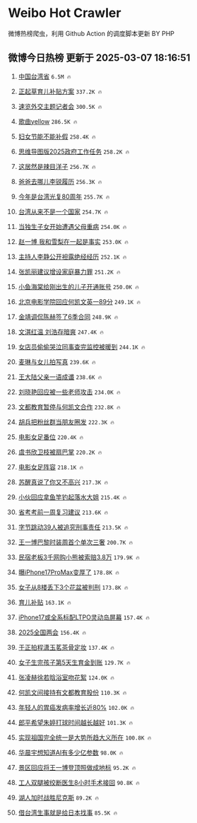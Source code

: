 # Weibo Hot Crawler 



微博热榜爬虫，利用 Github Action 的调度脚本更新 BY PHP 


## 微博今日热榜 更新于 2025-03-07 18:16:51 
1. [中国台湾省](https://s.weibo.com/weibo?q=%23%E4%B8%AD%E5%9B%BD%E5%8F%B0%E6%B9%BE%E7%9C%81%23&t=31&band_rank=1&Refer=top) `6.5M 🔥` 

1. [正起草育儿补贴方案](https://s.weibo.com/weibo?q=%23%E6%AD%A3%E8%B5%B7%E8%8D%89%E8%82%B2%E5%84%BF%E8%A1%A5%E8%B4%B4%E6%96%B9%E6%A1%88%23&t=31&band_rank=2&Refer=top) `337.2K 🔥` 

1. [速览外交主题记者会](https://s.weibo.com/weibo?q=%23%E9%80%9F%E8%A7%88%E5%A4%96%E4%BA%A4%E4%B8%BB%E9%A2%98%E8%AE%B0%E8%80%85%E4%BC%9A%23&t=31&band_rank=3&Refer=top) `300.5K 🔥` 

1. [歌曲yellow](https://s.weibo.com/weibo?q=%E6%AD%8C%E6%9B%B2yellow&t=31&band_rank=4&Refer=top) `286.5K 🔥` 

1. [妇女节能不能补假](https://s.weibo.com/weibo?q=%E5%A6%87%E5%A5%B3%E8%8A%82%E8%83%BD%E4%B8%8D%E8%83%BD%E8%A1%A5%E5%81%87&t=31&band_rank=5&Refer=top) `258.4K 🔥` 

1. [思维导图版2025政府工作任务](https://s.weibo.com/weibo?q=%23%E6%80%9D%E7%BB%B4%E5%AF%BC%E5%9B%BE%E7%89%882025%E6%94%BF%E5%BA%9C%E5%B7%A5%E4%BD%9C%E4%BB%BB%E5%8A%A1%23&t=31&band_rank=6&Refer=top) `258.2K 🔥` 

1. [这居然是辣目洋子](https://s.weibo.com/weibo?q=%E8%BF%99%E5%B1%85%E7%84%B6%E6%98%AF%E8%BE%A3%E7%9B%AE%E6%B4%8B%E5%AD%90&t=31&band_rank=7&Refer=top) `256.7K 🔥` 

1. [爸爸去哪儿李锐履历](https://s.weibo.com/weibo?q=%E7%88%B8%E7%88%B8%E5%8E%BB%E5%93%AA%E5%84%BF%E6%9D%8E%E9%94%90%E5%B1%A5%E5%8E%86&t=31&band_rank=8&Refer=top) `256.3K 🔥` 

1. [今年是台湾光复80周年](https://s.weibo.com/weibo?q=%23%E4%BB%8A%E5%B9%B4%E6%98%AF%E5%8F%B0%E6%B9%BE%E5%85%89%E5%A4%8D80%E5%91%A8%E5%B9%B4%23&t=31&band_rank=9&Refer=top) `255.7K 🔥` 

1. [台湾从来不是一个国家](https://s.weibo.com/weibo?q=%23%E5%8F%B0%E6%B9%BE%E4%BB%8E%E6%9D%A5%E4%B8%8D%E6%98%AF%E4%B8%80%E4%B8%AA%E5%9B%BD%E5%AE%B6%23&t=31&band_rank=10&Refer=top) `254.7K 🔥` 

1. [当独生子女开始遭遇父母重病](https://s.weibo.com/weibo?q=%23%E5%BD%93%E7%8B%AC%E7%94%9F%E5%AD%90%E5%A5%B3%E5%BC%80%E5%A7%8B%E9%81%AD%E9%81%87%E7%88%B6%E6%AF%8D%E9%87%8D%E7%97%85%23&t=31&band_rank=11&Refer=top) `254.0K 🔥` 

1. [赵一博 我和雪梨在一起是事实](https://s.weibo.com/weibo?q=%E8%B5%B5%E4%B8%80%E5%8D%9A%20%E6%88%91%E5%92%8C%E9%9B%AA%E6%A2%A8%E5%9C%A8%E4%B8%80%E8%B5%B7%E6%98%AF%E4%BA%8B%E5%AE%9E&t=31&band_rank=12&Refer=top) `253.0K 🔥` 

1. [主持人李静公开袒露绝经经历](https://s.weibo.com/weibo?q=%23%E4%B8%BB%E6%8C%81%E4%BA%BA%E6%9D%8E%E9%9D%99%E5%85%AC%E5%BC%80%E8%A2%92%E9%9C%B2%E7%BB%9D%E7%BB%8F%E7%BB%8F%E5%8E%86%23&t=31&band_rank=13&Refer=top) `252.1K 🔥` 

1. [张凯丽建议增设家庭暴力罪](https://s.weibo.com/weibo?q=%23%E5%BC%A0%E5%87%AF%E4%B8%BD%E5%BB%BA%E8%AE%AE%E5%A2%9E%E8%AE%BE%E5%AE%B6%E5%BA%AD%E6%9A%B4%E5%8A%9B%E7%BD%AA%23&t=31&band_rank=14&Refer=top) `251.2K 🔥` 

1. [小鱼海棠给刚出生的儿子开通账号](https://s.weibo.com/weibo?q=%23%E5%B0%8F%E9%B1%BC%E6%B5%B7%E6%A3%A0%E7%BB%99%E5%88%9A%E5%87%BA%E7%94%9F%E7%9A%84%E5%84%BF%E5%AD%90%E5%BC%80%E9%80%9A%E8%B4%A6%E5%8F%B7%23&t=31&band_rank=15&Refer=top) `250.0K 🔥` 

1. [北京电影学院回应何凯文英一89分](https://s.weibo.com/weibo?q=%23%E5%8C%97%E4%BA%AC%E7%94%B5%E5%BD%B1%E5%AD%A6%E9%99%A2%E5%9B%9E%E5%BA%94%E4%BD%95%E5%87%AF%E6%96%87%E8%8B%B1%E4%B8%8089%E5%88%86%23&t=31&band_rank=16&Refer=top) `249.1K 🔥` 

1. [金靖调侃陈赫签了6季合同](https://s.weibo.com/weibo?q=%E9%87%91%E9%9D%96%E8%B0%83%E4%BE%83%E9%99%88%E8%B5%AB%E7%AD%BE%E4%BA%866%E5%AD%A3%E5%90%88%E5%90%8C&t=31&band_rank=17&Refer=top) `248.9K 🔥` 

1. [文淇红温 刘浩存暗爽](https://s.weibo.com/weibo?q=%E6%96%87%E6%B7%87%E7%BA%A2%E6%B8%A9%20%E5%88%98%E6%B5%A9%E5%AD%98%E6%9A%97%E7%88%BD&t=31&band_rank=18&Refer=top) `247.4K 🔥` 

1. [女店员偷偷哭泣同事查完监控被暖到](https://s.weibo.com/weibo?q=%23%E5%A5%B3%E5%BA%97%E5%91%98%E5%81%B7%E5%81%B7%E5%93%AD%E6%B3%A3%E5%90%8C%E4%BA%8B%E6%9F%A5%E5%AE%8C%E7%9B%91%E6%8E%A7%E8%A2%AB%E6%9A%96%E5%88%B0%23&t=31&band_rank=19&Refer=top) `244.1K 🔥` 

1. [麦琳与女儿拍写真](https://s.weibo.com/weibo?q=%23%E9%BA%A6%E7%90%B3%E4%B8%8E%E5%A5%B3%E5%84%BF%E6%8B%8D%E5%86%99%E7%9C%9F%23&t=31&band_rank=20&Refer=top) `239.6K 🔥` 

1. [王大陆父亲一语成谶](https://s.weibo.com/weibo?q=%23%E7%8E%8B%E5%A4%A7%E9%99%86%E7%88%B6%E4%BA%B2%E4%B8%80%E8%AF%AD%E6%88%90%E8%B0%B6%23&t=31&band_rank=21&Refer=top) `238.6K 🔥` 

1. [刘晓艳回应被一些老师攻击](https://s.weibo.com/weibo?q=%23%E5%88%98%E6%99%93%E8%89%B3%E5%9B%9E%E5%BA%94%E8%A2%AB%E4%B8%80%E4%BA%9B%E8%80%81%E5%B8%88%E6%94%BB%E5%87%BB%23&t=31&band_rank=22&Refer=top) `234.0K 🔥` 

1. [文都教育暂停与何凯文合作](https://s.weibo.com/weibo?q=%23%E6%96%87%E9%83%BD%E6%95%99%E8%82%B2%E6%9A%82%E5%81%9C%E4%B8%8E%E4%BD%95%E5%87%AF%E6%96%87%E5%90%88%E4%BD%9C%23&t=31&band_rank=23&Refer=top) `232.8K 🔥` 

1. [胡兵把粉丝群当朋友圈发](https://s.weibo.com/weibo?q=%23%E8%83%A1%E5%85%B5%E6%8A%8A%E7%B2%89%E4%B8%9D%E7%BE%A4%E5%BD%93%E6%9C%8B%E5%8F%8B%E5%9C%88%E5%8F%91%23&t=31&band_rank=24&Refer=top) `222.3K 🔥` 

1. [电影女足番位](https://s.weibo.com/weibo?q=%23%E7%94%B5%E5%BD%B1%E5%A5%B3%E8%B6%B3%E7%95%AA%E4%BD%8D%23&t=31&band_rank=25&Refer=top) `220.4K 🔥` 

1. [虞书欣卫枝被扇巴掌](https://s.weibo.com/weibo?q=%23%E8%99%9E%E4%B9%A6%E6%AC%A3%E5%8D%AB%E6%9E%9D%E8%A2%AB%E6%89%87%E5%B7%B4%E6%8E%8C%23&t=31&band_rank=26&Refer=top) `220.2K 🔥` 

1. [电影女足阵容](https://s.weibo.com/weibo?q=%E7%94%B5%E5%BD%B1%E5%A5%B3%E8%B6%B3%E9%98%B5%E5%AE%B9&t=31&band_rank=27&Refer=top) `218.1K 🔥` 

1. [苏醒真说了你又不高兴](https://s.weibo.com/weibo?q=%E8%8B%8F%E9%86%92%E7%9C%9F%E8%AF%B4%E4%BA%86%E4%BD%A0%E5%8F%88%E4%B8%8D%E9%AB%98%E5%85%B4&t=31&band_rank=28&Refer=top) `217.3K 🔥` 

1. [小伙回应拿鱼竿钓起落水大姐](https://s.weibo.com/weibo?q=%23%E5%B0%8F%E4%BC%99%E5%9B%9E%E5%BA%94%E6%8B%BF%E9%B1%BC%E7%AB%BF%E9%92%93%E8%B5%B7%E8%90%BD%E6%B0%B4%E5%A4%A7%E5%A7%90%23&t=31&band_rank=29&Refer=top) `215.4K 🔥` 

1. [省考考前一周复习建议](https://s.weibo.com/weibo?q=%23%E7%9C%81%E8%80%83%E8%80%83%E5%89%8D%E4%B8%80%E5%91%A8%E5%A4%8D%E4%B9%A0%E5%BB%BA%E8%AE%AE%23&t=31&band_rank=30&Refer=top) `213.6K 🔥` 

1. [字节跳动39人被追究刑事责任](https://s.weibo.com/weibo?q=%23%E5%AD%97%E8%8A%82%E8%B7%B3%E5%8A%A839%E4%BA%BA%E8%A2%AB%E8%BF%BD%E7%A9%B6%E5%88%91%E4%BA%8B%E8%B4%A3%E4%BB%BB%23&t=31&band_rank=31&Refer=top) `213.5K 🔥` 

1. [王一博巴黎时装周首个单次三奢](https://s.weibo.com/weibo?q=%23%E7%8E%8B%E4%B8%80%E5%8D%9A%E5%B7%B4%E9%BB%8E%E6%97%B6%E8%A3%85%E5%91%A8%E9%A6%96%E4%B8%AA%E5%8D%95%E6%AC%A1%E4%B8%89%E5%A5%A2%23&t=31&band_rank=32&Refer=top) `200.7K 🔥` 

1. [民宿老板3千网购小熊被索赔3.8万](https://s.weibo.com/weibo?q=%23%E6%B0%91%E5%AE%BF%E8%80%81%E6%9D%BF3%E5%8D%83%E7%BD%91%E8%B4%AD%E5%B0%8F%E7%86%8A%E8%A2%AB%E7%B4%A2%E8%B5%943.8%E4%B8%87%23&t=31&band_rank=33&Refer=top) `179.9K 🔥` 

1. [曝iPhone17ProMax变厚了](https://s.weibo.com/weibo?q=%23%E6%9B%9DiPhone17ProMax%E5%8F%98%E5%8E%9A%E4%BA%86%23&t=31&band_rank=34&Refer=top) `178.8K 🔥` 

1. [女子从8楼丢下3个花盆被判刑](https://s.weibo.com/weibo?q=%23%E5%A5%B3%E5%AD%90%E4%BB%8E8%E6%A5%BC%E4%B8%A2%E4%B8%8B3%E4%B8%AA%E8%8A%B1%E7%9B%86%E8%A2%AB%E5%88%A4%E5%88%91%23&t=31&band_rank=35&Refer=top) `173.8K 🔥` 

1. [育儿补贴](https://s.weibo.com/weibo?q=%E8%82%B2%E5%84%BF%E8%A1%A5%E8%B4%B4&t=31&band_rank=36&Refer=top) `163.1K 🔥` 

1. [iPhone17或全系标配LTPO灵动岛屏幕](https://s.weibo.com/weibo?q=%23iPhone17%E6%88%96%E5%85%A8%E7%B3%BB%E6%A0%87%E9%85%8DLTPO%E7%81%B5%E5%8A%A8%E5%B2%9B%E5%B1%8F%E5%B9%95%23&t=31&band_rank=37&Refer=top) `157.4K 🔥` 

1. [2025全国两会](https://s.weibo.com/weibo?q=%232025%E5%85%A8%E5%9B%BD%E4%B8%A4%E4%BC%9A%23&t=31&band_rank=38&Refer=top) `156.4K 🔥` 

1. [于正拍程潇玉茗茶骨定妆](https://s.weibo.com/weibo?q=%23%E4%BA%8E%E6%AD%A3%E6%8B%8D%E7%A8%8B%E6%BD%87%E7%8E%89%E8%8C%97%E8%8C%B6%E9%AA%A8%E5%AE%9A%E5%A6%86%23&t=31&band_rank=39&Refer=top) `137.4K 🔥` 

1. [女子生完孩子第5天生育金到账](https://s.weibo.com/weibo?q=%23%E5%A5%B3%E5%AD%90%E7%94%9F%E5%AE%8C%E5%AD%A9%E5%AD%90%E7%AC%AC5%E5%A4%A9%E7%94%9F%E8%82%B2%E9%87%91%E5%88%B0%E8%B4%A6%23&t=31&band_rank=40&Refer=top) `129.7K 🔥` 

1. [张凌赫徐若晗浴室吻花絮](https://s.weibo.com/weibo?q=%23%E5%BC%A0%E5%87%8C%E8%B5%AB%E5%BE%90%E8%8B%A5%E6%99%97%E6%B5%B4%E5%AE%A4%E5%90%BB%E8%8A%B1%E7%B5%AE%23&t=31&band_rank=41&Refer=top) `124.0K 🔥` 

1. [何凯文间接持有文都教育股份](https://s.weibo.com/weibo?q=%23%E4%BD%95%E5%87%AF%E6%96%87%E9%97%B4%E6%8E%A5%E6%8C%81%E6%9C%89%E6%96%87%E9%83%BD%E6%95%99%E8%82%B2%E8%82%A1%E4%BB%BD%23&t=31&band_rank=42&Refer=top) `110.3K 🔥` 

1. [年轻人的胃癌发病率增长近80%](https://s.weibo.com/weibo?q=%23%E5%B9%B4%E8%BD%BB%E4%BA%BA%E7%9A%84%E8%83%83%E7%99%8C%E5%8F%91%E7%97%85%E7%8E%87%E5%A2%9E%E9%95%BF%E8%BF%9180%25%23&t=31&band_rank=43&Refer=top) `102.0K 🔥` 

1. [郎平希望朱婷打球时间越长越好](https://s.weibo.com/weibo?q=%23%E9%83%8E%E5%B9%B3%E5%B8%8C%E6%9C%9B%E6%9C%B1%E5%A9%B7%E6%89%93%E7%90%83%E6%97%B6%E9%97%B4%E8%B6%8A%E9%95%BF%E8%B6%8A%E5%A5%BD%23&t=31&band_rank=44&Refer=top) `101.3K 🔥` 

1. [实现祖国完全统一是大势所趋大义所在](https://s.weibo.com/weibo?q=%23%E5%AE%9E%E7%8E%B0%E7%A5%96%E5%9B%BD%E5%AE%8C%E5%85%A8%E7%BB%9F%E4%B8%80%E6%98%AF%E5%A4%A7%E5%8A%BF%E6%89%80%E8%B6%8B%E5%A4%A7%E4%B9%89%E6%89%80%E5%9C%A8%23&t=31&band_rank=45&Refer=top) `100.8K 🔥` 

1. [华晨宇想知道AI有多少亿参数](https://s.weibo.com/weibo?q=%23%E5%8D%8E%E6%99%A8%E5%AE%87%E6%83%B3%E7%9F%A5%E9%81%93AI%E6%9C%89%E5%A4%9A%E5%B0%91%E4%BA%BF%E5%8F%82%E6%95%B0%23&t=31&band_rank=46&Refer=top) `98.0K 🔥` 

1. [景区回应将王一博登顶照做成地标](https://s.weibo.com/weibo?q=%23%E6%99%AF%E5%8C%BA%E5%9B%9E%E5%BA%94%E5%B0%86%E7%8E%8B%E4%B8%80%E5%8D%9A%E7%99%BB%E9%A1%B6%E7%85%A7%E5%81%9A%E6%88%90%E5%9C%B0%E6%A0%87%23&t=31&band_rank=47&Refer=top) `95.2K 🔥` 

1. [工人双腿被绞断医生8小时手术接回](https://s.weibo.com/weibo?q=%23%E5%B7%A5%E4%BA%BA%E5%8F%8C%E8%85%BF%E8%A2%AB%E7%BB%9E%E6%96%AD%E5%8C%BB%E7%94%9F8%E5%B0%8F%E6%97%B6%E6%89%8B%E6%9C%AF%E6%8E%A5%E5%9B%9E%23&t=31&band_rank=48&Refer=top) `90.8K 🔥` 

1. [湖人加时战胜尼克斯](https://s.weibo.com/weibo?q=%23%E6%B9%96%E4%BA%BA%E5%8A%A0%E6%97%B6%E6%88%98%E8%83%9C%E5%B0%BC%E5%85%8B%E6%96%AF%23&t=31&band_rank=49&Refer=top) `89.2K 🔥` 

1. [借台湾生事就是给日本找事](https://s.weibo.com/weibo?q=%23%E5%80%9F%E5%8F%B0%E6%B9%BE%E7%94%9F%E4%BA%8B%E5%B0%B1%E6%98%AF%E7%BB%99%E6%97%A5%E6%9C%AC%E6%89%BE%E4%BA%8B%23&t=31&band_rank=50&Refer=top) `85.5K 🔥` 

